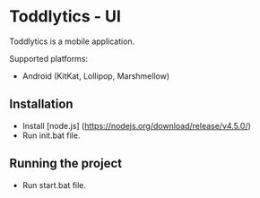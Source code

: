 # Toddlytics - UI

Toddlytics is a mobile application.

Supported platforms:

- Android (KitKat, Lollipop, Marshmellow)

## Installation

- Install [node.js] (https://nodejs.org/download/release/v4.5.0/)
- Run init.bat file.

## Running the project

- Run start.bat file.